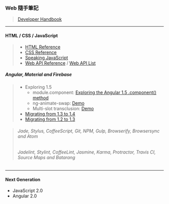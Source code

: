 ### Web 隨手筆記
> [Developer Handbook](http://www.frontendhandbook.com/)

***

#### HTML / CSS / JavaScript
> * [HTML Reference](https://www.w3.org/TR/html51/index.html)
> * [CSS Reference](http://tympanus.net/codrops/css_reference/)
> * [Speaking JavaScript](http://speakingjs.com/es5/)
> * [Web API Reference](https://developer.mozilla.org/en-US/docs/Web/API) / [Web API List](https://github.com/Shyam-Chen/Web-Cheat-Sheet/blob/master/Web-API-List.md)

##### Angular, Material and Firebase
> * Exploring 1.5
>   * module.component: [Exploring the Angular 1.5 .component() method](https://toddmotto.com/exploring-the-angular-1-5-component-method/)<br>
>   * ng-animate-swap: [Demo](http://plnkr.co/edit/xAuvOc7lkNvs0TsUiysj?p=preview)<br>
>   * Multi-slot transclusion: [Demo](http://plnkr.co/edit/73qiILR5JRrg0NBlqw10?p=preview)<br>
> * [Migrating from 1.3 to 1.4](https://docs.angularjs.org/guide/migration#migrating-from-1-3-to-1-4)<br>
> * [Migrating from 1.2 to 1.3](https://docs.angularjs.org/guide/migration#migrating-from-1-2-to-1-3)

> ###### Jade, Stylus, CoffeeScript, Git, NPM, Gulp, Browserify, Browsersync and Atom
> ###### Jadelint, Stylint, CoffeeLint, Jasmine, Karma, Protractor, Travis CI, Source Maps and Batarang

***

#### Next Generation
* JavaScript 2.0
* Angular 2.0
